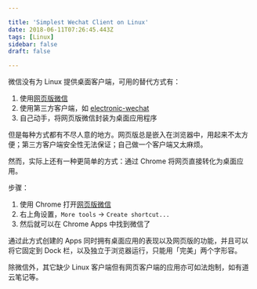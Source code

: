 ```yaml
---

title: 'Simplest Wechat Client on Linux'
date: 2018-06-11T07:26:45.443Z
tags: [Linux]
sidebar: false
draft: false

---
```


微信没有为 Linux 提供桌面客户端，可用的替代方式有：

1. 使用[网页版微信](https://wx.qq.com/)
2. 使用第三方客户端，如 [electronic-wechat](https://github.com/geeeeeeeeek/electronic-wechat)
3. 自己动手，将网页版微信封装为桌面应用程序

但是每种方式都有不尽人意的地方。网页版总是嵌入在浏览器中，用起来不太方便；第三方客户端安全性无法保证；自己做一个客户端又太麻烦。

然而，实际上还有一种更简单的方式：通过 Chrome 将网页直接转化为桌面应用。

<!-- more -->

步骤：

1. 使用 Chrome 打开[网页版微信](https://wx.qq.com/)
2. 右上角设置，`More tools` -> `Create shortcut...`
3. 然后就可以在 Chrome Apps 中找到微信了

通过此方式创建的 Apps 同时拥有桌面应用的表现以及网页版的功能，并且可以将它固定到 Dock 栏，以及独立于浏览器运行，只能用「完美」两个字形容。

除微信外，其它缺少 Linux 客户端但有网页客户端的应用亦可如法炮制，如有道云笔记等。
